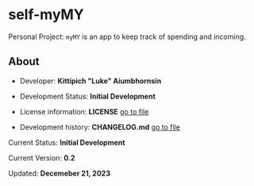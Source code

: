 # self-myMY

Personal Project: `myMY` is an app to keep track of spending and incoming.

## About

- Developer: **Kittipich "Luke" Aiumbhornsin**

- Development Status: **Initial Development**

- License information: **LICENSE** [go to file](LICENSE)

- Development history: **CHANGELOG.md** [go to file](CHANGELOG.md)

Current Status: **Initial Development**

Current Version: **0.2**

Updated: **Decemeber 21, 2023**
